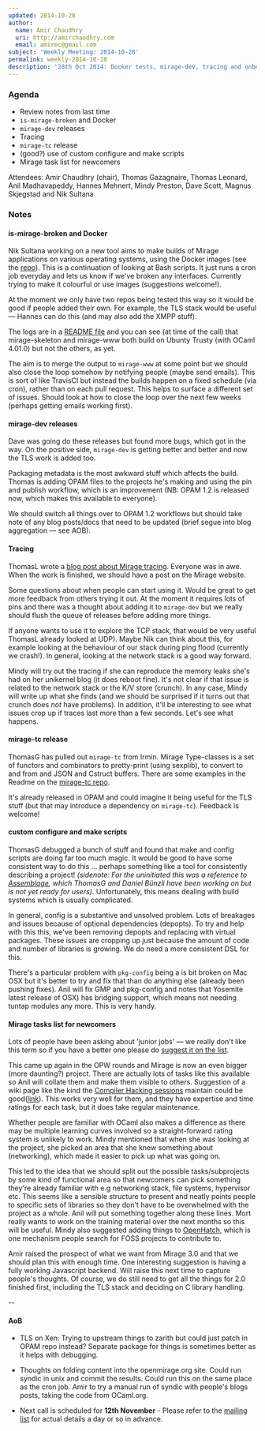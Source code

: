 ```yaml
---
updated: 2014-10-28
author:
  name: Amir Chaudhry
  uri: http://amirchaudhry.com
  email: amirmc@gmail.com
subject: 'Weekly Meeting: 2014-10-28'
permalink: weekly-2014-10-28
description: '28th Oct 2014: Docker tests, mirage-dev, tracing and onboarding newcomers'
---
```


### Agenda ###

* Review notes from last time
* `is-mirage-broken` and Docker
* `mirage-dev` releases
* Tracing
* `mirage-tc` release
* (good?) use of custom configure and make scripts
* Mirage task list for newcomers

Attendees: Amir Chaudhry (chair), Thomas Gazagnaire, Thomas Leonard,
Anil Madhavapeddy, Hannes Mehnert, Mindy Preston, Dave Scott,
Magnus Skjegstad and Nik Sultana


### Notes ###

#### is-mirage-broken and Docker ####

Nik Sultana working on a new tool aims to make builds of Mirage applications
on various operating systems, using the Docker images (see the
[repo][mir-broken-repo]). This is a continuation of looking at Bash scripts.
It just runs a cron job everyday and lets us know if we've broken any
interfaces. Currently trying to make it colourful or use images (suggestions
welcome!).

At the moment we only have two repos being tested this way so it would be good
if people added their own.  For example, the TLS stack would be useful —
Hannes can do this (and may also add the XMPP stuff).

The logs are in a [README file][logs] and you can see (at time of the call)
that mirage-skeleton and mirage-www both build on Ubunty Trusty (with OCaml
4.01.0) but not the others, as yet. 

The aim is to merge the output to `mirage-www` at some point but we should
also close the loop somehow by notifying people (maybe send emails).
This is sort of like TravisCI but instead the builds happen on a fixed
schedule (via cron), rather than on each pull request.  This helps to surface a
different set of issues. Should look at how to close the loop over the next
few weeks (perhaps getting emails working first).

[mir-broken-repo]: https://github.com/mirage/is-mirage-broken/
[logs]: https://github.com/mirage/is-mirage-broken/blob/master/logs/README.md

#### mirage-dev releases ####

Dave was going do these releases but found more bugs, which got in the way. On
the positive side, `mirage-dev` is getting better and better and now the TLS
work is added too. 

Packaging metadata is the most awkward stuff which affects the build.
Thomas is adding OPAM files to the projects he's making and using the pin and
publish workflow, which is an improvement (NB: OPAM 1.2 is released now, which
makes this available to everyone).

We should switch all things over to OPAM 1.2 workflows but should take note of
any blog posts/docs that need to be updated (brief segue into blog aggregation
— see AOB).


#### Tracing ####

ThomasL wrote a [blog post about Mirage tracing][blog-post]. Everyone was in
awe. When the work is finished, we should have a post on the Mirage website. 

Some questions about when people can start using it. Would be great to get
more feedback from others trying it out. At the moment it requires lots of
pins and there was a thought about adding it to `mirage-dev` but we really
should flush the queue of releases before adding more things. 

If anyone wants to use it to explore the TCP stack, that would be very useful 
ThomasL already looked at UDP). Maybe Nik can think about this, for example
looking at the behaviour of our stack during ping flood (currently we crash!).
In general, looking at the network stack is a good way forward.

Mindy will try out the tracing if she can reproduce the memory leaks she's had
on her unikernel blog (it does reboot fine). It's not clear if that issue is
related to the network stack or the K/V store (crunch). In any case, Mindy
will write up what she finds (and we should be surprised if it turns out that
crunch does *not* have problems). In addition, it'll be interesting to see
what issues crop up if traces last more than a few seconds. Let's see what
happens. 

[blog-post]: http://roscidus.com/blog/blog/2014/10/27/visualising-an-asynchronous-monad/


#### mirage-tc release ####

ThomasG has pulled out `mirage-tc` from Irmin.  Mirage Type-classes is a set
of functors and combinators to pretty-print (using sexplib), to convert to and
from and JSON and Cstruct buffers. There are some examples in the Readme on
the [mirage-tc repo][mirage-tc].

It's already released in OPAM and could imagine it being useful for the TLS
stuff (but that may introduce a dependency on `mirage-tc`).
Feedback is welcome!

[mirage-tc]: https://github.com/mirage/mirage-tc


#### custom configure and make scripts ####

ThomasG debugged a bunch of stuff and found that make and config scripts are
doing far too much magic. It would be good to have some consistent way to do
this ... perhaps something like a tool for consistently describing a project!
*(sidenote: For the uninitiated this was a reference to [Assemblage][], which
ThomasG and Daniel Bünzli have been working on but is not yet ready for
users)*. Unfortunately, this means dealing with build systems which is usually
complicated. 

In general, config is a substantive and unsolved problem. Lots of breakages
and issues because of optional dependencies (depopts). To try and help with
this this, we've been removing depopts and replacing with virtual packages.
These issues are cropping up just because the amount of code and number of
libraries is growing. We do need a more consistent DSL for this. 

There's a particular problem with `pkg-config` being a is bit broken on Mac
OSX but it's better to try and fix that than do anything else (already been
pushing fixes). Anil will fix GMP and pkg-config and notes that Yosemite 
latest release of OSX) has bridging support, which means not needing tuntap
modules any more. This is very handy. 

[Assemblage]: https://github.com/samoht/assemblage


#### Mirage tasks list for newcomers ####

Lots of people have been asking about 'junior jobs' — we really don't 
like this term so if you have a better one please do
[suggest it on the list][mir-mail]. 

This came up again in the OPW rounds and Mirage is now an even bigger (more
daunting?) project. There are actually lots of tasks like this available so
Anil will collate them and make them visible to others.  Suggestion of a wiki
page like the kind the [Compiler Hacking sessions][compiler-hacking] maintain
could be good([link][compiler-wiki]). This works very well for them, and they
have expertise and time ratings for each task, but it does take regular
maintenance.

Whether people are familiar with OCaml also makes a difference as there may be
multiple learning curves involved so a straight-forward rating system is
unlikely to work. Mindy mentioned that when she was looking at the project,
she picked an area that she knew something about (networking), which made it
easier to pick up what was going on.  

This led to the idea that we should split out the possible tasks/subprojects
by some kind of functional area so that newcomers can pick something they're
already familiar with e.g networking stack, file systems, hypervisor etc. This
seems like a sensible structure to present and neatly points people to
specific sets of libraries so they don't have to be overwhelmed with the
project as a whole. Anil will put something together along these lines. Mort
really wants to work on the training material over the next months so this
will be useful. Mindy also suggested adding things to [OpenHatch][], which is
one mechanism people search for FOSS projects to contribute to.

Amir raised the prospect of what we want from Mirage 3.0 and that we should
plan this with enough time. One interesting suggestion is having a fully
working Javascript backend. Will raise this next time to capture people's
thoughts. Of course, we do still need to get all the things for 2.0 finished
first, including the TLS stack and deciding on C library handling.

[compiler-hacking]: https://ocamllabs.github.io/compiler-hacking/
[compiler-wiki]: https://github.com/ocamllabs/compiler-hacking/wiki
[OpenHatch]: https://openhatch.org

-- 

#### AoB ####

- TLS on Xen: Trying to upstream things to zarith but could just patch in OPAM
repo instead? Separate package for things is sometimes better as it helps with
debugging.

- Thoughts on folding content into the openmirage.org site. Could run syndic
in unix and commit the results. Could run this on the same place as the cron
job. Amir to try a manual run of syndic with people's blogs posts, taking the
code from OCaml.org. 

- Next call is scheduled for **12th November** - Please refer to the
[mailing list][mir-mail] for actual details a day or so in advance.

[mir-mail]: http://lists.xenproject.org/cgi-bin/mailman/listinfo/mirageos-devel

